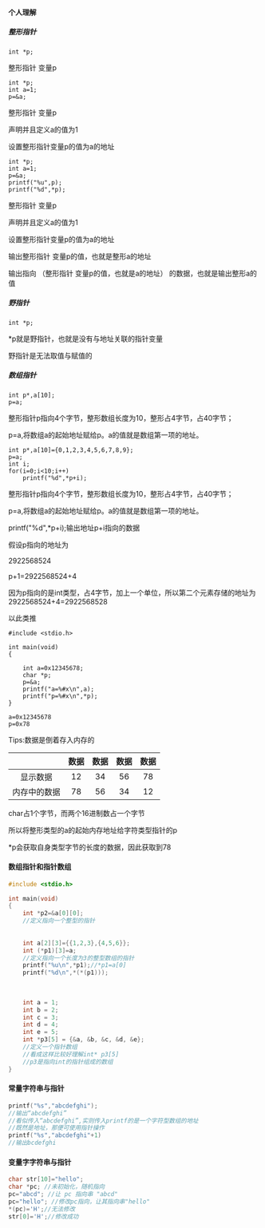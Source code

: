 #### 个人理解

##### 整形指针

```
int *p;
```

整形指针 变量p

```
int *p;
int a=1;
p=&a;
```

整形指针 变量p

声明并且定义a的值为1

设置整形指针变量p的值为a的地址

```
int *p;
int a=1;
p=&a;
printf("%u",p);
printf("%d",*p);
```

整形指针 变量p

声明并且定义a的值为1

设置整形指针变量p的值为a的地址

输出整形指针 变量p的值，也就是整形a的地址

输出指向 （整形指针 变量p的值，也就是a的地址） 的数据，也就是输出整形a的值



##### 野指针

```
int *p;
```

*p就是野指针，也就是没有与地址关联的指针变量

野指针是无法取值与赋值的



##### 数组指针

```
int p*,a[10];
p=a;
```

整形指针p指向4个字节，整形数组长度为10，整形占4字节，占40字节；

p=a,将数组a的起始地址赋给p。a的值就是数组第一项的地址。

```
int p*,a[10]={0,1,2,3,4,5,6,7,8,9};
p=a;
int i;
for(i=0;i<10;i++)
    printf("%d",*p+i);
```

整形指针p指向4个字节，整形数组长度为10，整形占4字节，占40字节；

p=a,将数组a的起始地址赋给p。a的值就是数组第一项的地址。

printf("%d",*p+i);输出地址p+i指向的数据

假设p指向的地址为

2922568524

p+1=2922568524+4

因为p指向的是int类型，占4字节，加上一个单位，所以第二个元素存储的地址为2922568524+4=2922568528

以此类推

```
#include <stdio.h>

int main(void)
{

    int a=0x12345678;
    char *p;
    p=&a;
    printf("a=%#x\n",a);
    printf("p=%#x\n",*p);
}
```

```
a=0x12345678
p=0x78
```

Tips:数据是倒着存入内存的

|              | 数据 | 数据 | 数据 | 数据 |
| :----------: | :--: | :--: | :--: | :--: |
|   显示数据   |  12  |  34  |  56  |  78  |
| 内存中的数据 |  78  |  56  |  34  |  12  |

char占1个字节，而两个16进制数占一个字节

所以将整形类型的a的起始内存地址给字符类型指针的p

*p会获取自身类型字节的长度的数据，因此获取到78





#### 数组指针和指针数组

```C
#include <stdio.h>

int main(void)
{
  	int *p2=&a[0][0];
    //定义指向一个整型的指针
    
    
    int a[2][3]={{1,2,3},{4,5,6}};
    int (*p1)[3]=a;
    //定义指向一个长度为3的整型数组的指针
    printf("%u\n",*p1);//*p1=a[0]
    printf("%d\n",*(*(p1)));
    
  
    
    int a = 1;
    int b = 2;
    int c = 3;
    int d = 4;
    int e = 5;
    int *p3[5] = {&a, &b, &c, &d, &e};
    //定义一个指针数组
    //看成这样比较好理解int* p3[5]
    //p3是指向int的指针组成的数组   
}
```



#### 常量字符串与指针

```c
printf("%s","abcdefghi");
//输出“abcdefghi”
//看似传入“abcdefghi”,实则传入printf的是一个字符型数组的地址
//既然是地址，那便可使用指针操作
printf("%s","abcdefghi"+1)
//输出bcdefghi
```

#### 变量字字符串与指针

```c
char str[10]="hello";
char *pc; //未初始化，随机指向
pc="abcd"; //让 pc 指向串 "abcd"
pc="hello"; //修改pc指向，让其指向串"hello"
*(pc)='H';//无法修改
str[0]='H';//修改成功
```

